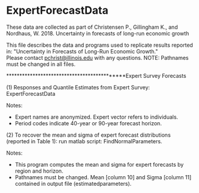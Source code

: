 # ExpertForecastData
These data are collected as part of Christensen P., Gillingham K., and Nordhaus, W. 2018. Uncertainty in forecasts of long-run economic growth

This file describes the data and programs used to replicate results reported in: "Uncertainty in Forecasts of Long-Run Economic Growth."  
Please contact pchrist@illinois.edu with any questions.
NOTE: Pathnames must be changed in all files.

********************************************Expert Survey Forecasts

(1) Responses and Quantile Estimates from Expert Survey: ExpertForecastData

Notes:

   - Expert names are anonymized. Expert vector refers to individuals.
   - Period codes indicate 40-year or 90-year forecast horizon.

(2) To recover the mean and sigma of expert forecast distributions (reported in Table 1): run matlab script: FindNormalParameters.

Notes:

   - This program computes the mean and sigma for expert forecasts by region and horizon.
   - Pathnames must be changed. Mean [column 10] and Sigma [column 11] contained in output file (estimatedparameters).
